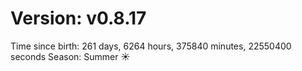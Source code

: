 # Version: v0.8.17
Time since birth: 261 days, 6264 hours, 375840 minutes, 22550400 seconds
Season: Summer ☀️
